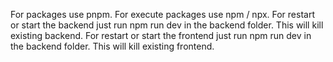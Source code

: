 For packages use pnpm.
For execute packages use npm / npx.
For restart or start the backend just run npm run dev in the backend folder. This will kill existing backend.
For restart or start the frontend just run npm run dev in the backend folder. This will kill existing frontend.
